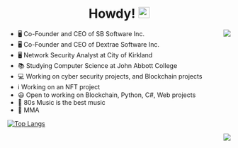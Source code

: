 <div align="center">
    <h1>Howdy! <img src="https://media.giphy.com/media/hvRJCLFzcasrR4ia7z/giphy.gif" width="25px"></h1>
</div>

<div align="center">
    <img align="right" src="https://github-readme-stats.vercel.app/api/?username=pavel-sushko&count_private=true&theme=onedark&show_icons=true&line_height=25&hide=stars" />
</div>

- 🖥️ Co-Founder and CEO of SB Software Inc.
- 🖥️ Co-Founder and CEO of Dextrae Software Inc.
- 🖥️ Network Security Analyst at City of Kirkland
- 📚 Studying Computer Science at John Abbott College
- 💻 Working on cyber security projects, and Blockchain projects
- ℹ️ Working on an NFT project
- 😃 Open to working on Blockchain, Python, C#, Web projects
- 🎵 80s Music is the best music
- 🥊 MMA

[![Top Langs](https://github-readme-stats.vercel.app/api/top-langs/?username=pavel-sushko&layout=compact)](https://github.com/anuraghazra/github-readme-stats)


<div align="center">
    <img align="right" src="https://github-profile-trophy.vercel.app/?username=pavel-sushko&theme=onedark&row=2&column=4&margin-h=24&margin-w=24" />
</div>
